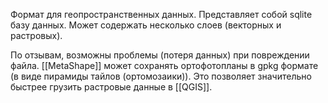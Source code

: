 Формат для геопространственных данных.
Представляет собой sqlite базу данных. Может содержать несколько слоев (векторных и растровых).

По отзывам, возможны проблемы (потеря данных) при повреждении файла.
[[MetaShape]] может сохранять ортофотопланы в gpkg формате (в виде пирамиды тайлов (ортомозаики)). Это позволяет значительно быстрее грузить растровые данные в [[QGIS]].